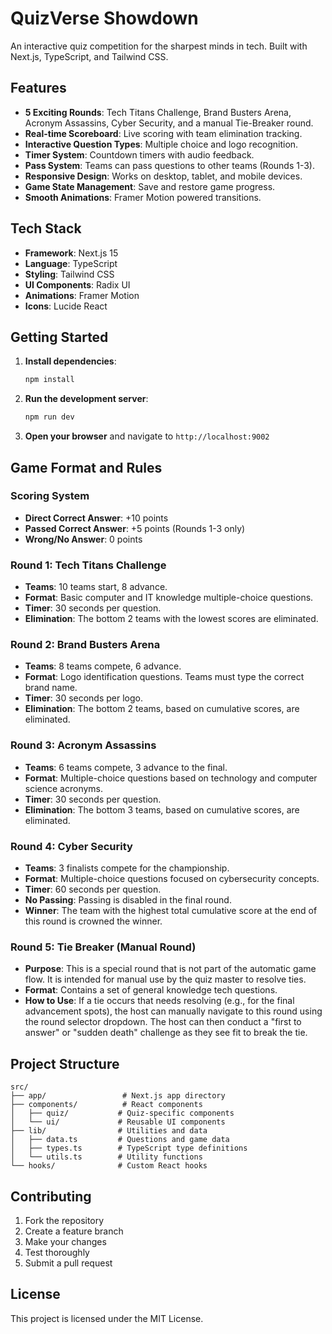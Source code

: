 # QuizVerse Showdown

An interactive quiz competition for the sharpest minds in tech. Built with Next.js, TypeScript, and Tailwind CSS.

## Features

- **5 Exciting Rounds**: Tech Titans Challenge, Brand Busters Arena, Acronym Assassins, Cyber Security, and a manual Tie-Breaker round.
- **Real-time Scoreboard**: Live scoring with team elimination tracking.
- **Interactive Question Types**: Multiple choice and logo recognition.
- **Timer System**: Countdown timers with audio feedback.
- **Pass System**: Teams can pass questions to other teams (Rounds 1-3).
- **Responsive Design**: Works on desktop, tablet, and mobile devices.
- **Game State Management**: Save and restore game progress.
- **Smooth Animations**: Framer Motion powered transitions.

## Tech Stack

- **Framework**: Next.js 15
- **Language**: TypeScript
- **Styling**: Tailwind CSS
- **UI Components**: Radix UI
- **Animations**: Framer Motion
- **Icons**: Lucide React

## Getting Started

1. **Install dependencies**:
   ```bash
   npm install
   ```

2. **Run the development server**:
   ```bash
   npm run dev
   ```

3. **Open your browser** and navigate to `http://localhost:9002`

## Game Format and Rules

### Scoring System
- **Direct Correct Answer**: +10 points
- **Passed Correct Answer**: +5 points (Rounds 1-3 only)
- **Wrong/No Answer**: 0 points

### Round 1: Tech Titans Challenge
- **Teams**: 10 teams start, 8 advance.
- **Format**: Basic computer and IT knowledge multiple-choice questions.
- **Timer**: 30 seconds per question.
- **Elimination**: The bottom 2 teams with the lowest scores are eliminated.

### Round 2: Brand Busters Arena
- **Teams**: 8 teams compete, 6 advance.
- **Format**: Logo identification questions. Teams must type the correct brand name.
- **Timer**: 30 seconds per logo.
- **Elimination**: The bottom 2 teams, based on cumulative scores, are eliminated.

### Round 3: Acronym Assassins
- **Teams**: 6 teams compete, 3 advance to the final.
- **Format**: Multiple-choice questions based on technology and computer science acronyms.
- **Timer**: 30 seconds per question.
- **Elimination**: The bottom 3 teams, based on cumulative scores, are eliminated.

### Round 4: Cyber Security
- **Teams**: 3 finalists compete for the championship.
- **Format**: Multiple-choice questions focused on cybersecurity concepts.
- **Timer**: 60 seconds per question.
- **No Passing**: Passing is disabled in the final round.
- **Winner**: The team with the highest total cumulative score at the end of this round is crowned the winner.

### Round 5: Tie Breaker (Manual Round)
- **Purpose**: This is a special round that is not part of the automatic game flow. It is intended for manual use by the quiz master to resolve ties.
- **Format**: Contains a set of general knowledge tech questions.
- **How to Use**: If a tie occurs that needs resolving (e.g., for the final advancement spots), the host can manually navigate to this round using the round selector dropdown. The host can then conduct a "first to answer" or "sudden death" challenge as they see fit to break the tie.

## Project Structure

```
src/
├── app/                 # Next.js app directory
├── components/          # React components
│   ├── quiz/           # Quiz-specific components
│   └── ui/             # Reusable UI components
├── lib/                # Utilities and data
│   ├── data.ts         # Questions and game data
│   ├── types.ts        # TypeScript type definitions
│   └── utils.ts        # Utility functions
└── hooks/              # Custom React hooks
```

## Contributing

1. Fork the repository
2. Create a feature branch
3. Make your changes
4. Test thoroughly
5. Submit a pull request

## License

This project is licensed under the MIT License.
